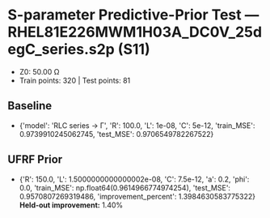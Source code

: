 # S-parameter Predictive-Prior Test — RHEL81E226MWM1H03A_DC0V_25degC_series.s2p (S11)
- Z0: 50.00 Ω
- Train points: 320  |  Test points: 81

## Baseline
- {'model': 'RLC series -> Γ', 'R': 100.0, 'L': 1e-08, 'C': 5e-12, 'train_MSE': 0.9739910245062745, 'test_MSE': 0.9706549782267522}

## UFRF Prior
- {'R': 150.0, 'L': 1.5000000000000002e-08, 'C': 7.5e-12, 'a': 0.2, 'phi': 0.0, 'train_MSE': np.float64(0.9614966774974254), 'test_MSE': 0.9570807269319486, 'improvement_percent': 1.3984630583775322}
**Held-out improvement:** 1.40%